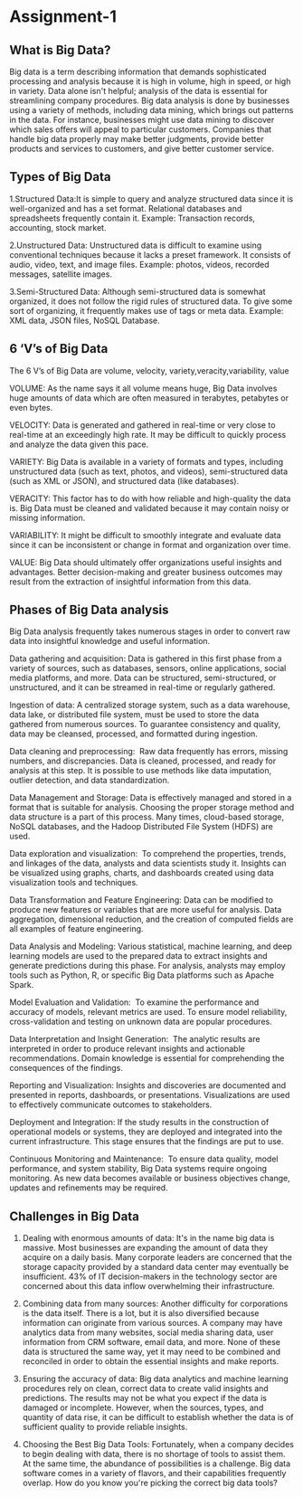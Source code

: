 # Assignment-1
## What is Big Data?
Big data is a term describing information that demands sophisticated processing and analysis because it is high in volume, high in speed, or high in variety. Data alone isn't helpful; analysis of the data is essential for streamlining company procedures. Big data analysis is done by businesses using a variety of methods, including data mining, which brings out patterns in the data. For instance, businesses might use data mining to discover which sales offers will appeal to particular customers. Companies that handle big data properly may make better judgments, provide better products and services to customers, and give better customer service.

## Types of Big Data
1.Structured Data:It is simple to query and analyze structured data since it is well-organized and has a set format. Relational databases and spreadsheets frequently contain it.
  Example: Transaction records, accounting, stock market.

2.Unstructured Data: Unstructured data is difficult to examine using conventional techniques because it lacks a preset framework. It consists of audio, video, text, and image files.
 Example: photos, videos, recorded messages, satellite images.

3.Semi-Structured Data: Although semi-structured data is somewhat organized, it does not follow the rigid rules of structured data. To give some sort of organizing, it frequently makes use of tags or meta data. 
 Example: XML data, JSON files, NoSQL Database.

 ## 6 ‘V’s of Big Data 

The 6 V’s of Big Data are volume, velocity, variety,veracity,variability, value

VOLUME: As the name says it all volume means huge, Big Data involves huge amounts of data which are often measured in terabytes, petabytes or even bytes.

VELOCITY: Data is generated and gathered in real-time or very close to real-time at an exceedingly high rate. It may be difficult to quickly process and analyze the data given this pace.

VARIETY: Big Data is available in a variety of formats and types, including unstructured data (such as text, photos, and videos), semi-structured data (such as XML or JSON), and structured data (like databases).

VERACITY: This factor has to do with how reliable and high-quality the data is. Big Data must be cleaned and validated because it may contain noisy or missing information.

VARIABILITY: It might be difficult to smoothly integrate and evaluate data since it can be inconsistent or change in format and organization over time.

VALUE: Big Data should ultimately offer organizations useful insights and advantages. Better decision-making and greater business outcomes may result from the extraction of insightful information from this data.

## Phases of Big Data analysis

Big Data analysis frequently takes numerous stages in order to convert raw data into insightful knowledge and useful information.

Data gathering and acquisition:
Data is gathered in this first phase from a variety of sources, such as databases, sensors, online applications, social media platforms, and more.
Data can be structured, semi-structured, or unstructured, and it can be streamed in real-time or regularly gathered.

Ingestion of data:
A centralized storage system, such as a data warehouse, data lake, or distributed file system, must be used to store the data gathered from numerous sources.
To guarantee consistency and quality, data may be cleansed, processed, and formatted during ingestion.

Data cleaning and preprocessing: 
Raw data frequently has errors, missing numbers, and discrepancies. Data is cleaned, processed, and ready for analysis at this step.
It is possible to use methods like data imputation, outlier detection, and data standardization.

Data Management and Storage:
Data is effectively managed and stored in a format that is suitable for analysis. Choosing the proper storage method and data structure is a part of this process.
Many times, cloud-based storage, NoSQL databases, and the Hadoop Distributed File System (HDFS) are used.

Data exploration and visualization: 
To comprehend the properties, trends, and linkages of the data, analysts and data scientists study it.
Insights can be visualized using graphs, charts, and dashboards created using data visualization tools and techniques.

Data Transformation and Feature Engineering:
Data can be modified to produce new features or variables that are more useful for analysis.
Data aggregation, dimensional reduction, and the creation of computed fields are all examples of feature engineering.

Data Analysis and Modeling:
Various statistical, machine learning, and deep learning models are used to the prepared data to extract insights and generate predictions during this phase.
For analysis, analysts may employ tools such as Python, R, or specific Big Data platforms such as Apache Spark.

Model Evaluation and Validation: 
To examine the performance and accuracy of models, relevant metrics are used.
To ensure model reliability, cross-validation and testing on unknown data are popular procedures.

Data Interpretation and Insight Generation: 
The analytic results are interpreted in order to produce relevant insights and actionable recommendations.
Domain knowledge is essential for comprehending the consequences of the findings.

Reporting and Visualization:
Insights and discoveries are documented and presented in reports, dashboards, or presentations.
Visualizations are used to effectively communicate outcomes to stakeholders.

Deployment and Integration:
If the study results in the construction of operational models or systems, they are deployed and integrated into the current infrastructure.
This stage ensures that the findings are put to use.

Continuous Monitoring and Maintenance: 
To ensure data quality, model performance, and system stability, Big Data systems require ongoing monitoring.
As new data becomes available or business objectives change, updates and refinements may be required.

## Challenges in Big Data

1. Dealing with enormous amounts of data:
It's in the name big data is massive. Most businesses are expanding the amount of data they acquire on a daily basis. Many corporate leaders are concerned that the storage capacity provided by a standard data center may eventually be insufficient. 43% of IT decision-makers in the technology sector are concerned about this data inflow overwhelming their infrastructure.

2. Combining data from many sources:
Another difficulty for corporations is the data itself. There is a lot, but it is also diversified because information can originate from various sources. A company may have analytics  data from many websites, social media sharing data, user information from CRM software, email data, and more. None of these data is structured the same way, yet it may need to be combined and reconciled in order to obtain the essential insights and make reports.

3. Ensuring the accuracy of data:
Big data analytics and machine learning procedures rely on clean, correct data to create valid insights and predictions. The results may not be what you expect if the data is damaged or incomplete. However, when the sources, types, and quantity of data rise, it can be difficult to establish whether the data is of sufficient quality to provide reliable insights.

4. Choosing the Best Big Data Tools:
Fortunately, when a company decides to begin dealing with data, there is no shortage of tools to assist them. At the same time, the abundance of possibilities is a challenge. Big data software comes in a variety of flavors, and their capabilities frequently overlap. How do you know you're picking the correct big data tools?
